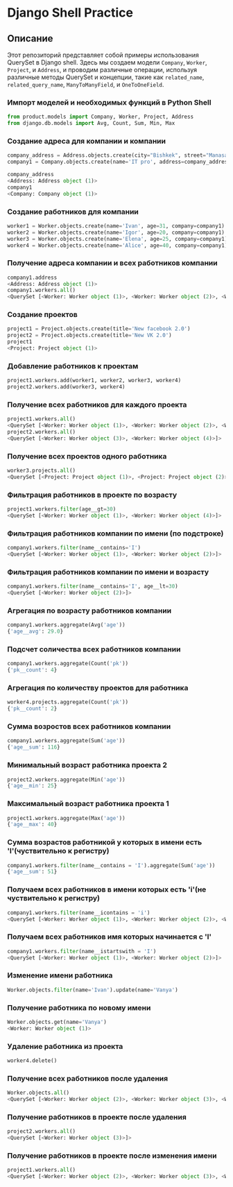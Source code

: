 
# Django Shell Practice

## Описание
Этот репозиторий представляет собой примеры использования QuerySet в Django shell. Здесь мы создаем модели `Company`, `Worker`, `Project`, и `Address`, и проводим различные операции, используя различные методы QuerySet и концепции, такие как `related_name`, `related_query_name`, `ManyToManyField`, и `OneToOneField`.


### Импорт моделей и необходимых функций в Python Shell
```python
from product.models import Company, Worker, Project, Address
from django.db.models import Avg, Count, Sum, Min, Max
```
### Создание адреса для компании и компании
```python
company_address = Address.objects.create(city="Bishkek", street="Manasa 62")
company1 = Company.objects.create(name='IT pro', address=company_address)

company_address
<Address: Address object (1)>
company1
<Company: Company object (1)>
```

### Создание работников для компании
```python
worker1 = Worker.objects.create(name='Ivan', age=31, company=company1)
worker2 = Worker.objects.create(name='Igor', age=20, company=company1)
worker3 = Worker.objects.create(name='Elena', age=25, company=company1)
worker4 = Worker.objects.create(name='Alice', age=40, company=company1)
```

### Получение адреса компании и всех работников компании
```python
company1.address
<Address: Address object (1)>
company1.workers.all()
<QuerySet [<Worker: Worker object (1)>, <Worker: Worker object (2)>, <Worker: Worker object (3)>, <Worker: Worker object (4)>]>
```

### Создание проектов
```python
project1 = Project.objects.create(title='New facebook 2.0')
project2 = Project.objects.create(title='New VK 2.0')
project1
<Project: Project object (1)>
```

### Добавление работников к проектам
```python
project1.workers.add(worker1, worker2, worker3, worker4)
project2.workers.add(worker3, worker4)
```

### Получение всех работников для каждого проекта
```python
project1.workers.all()
<QuerySet [<Worker: Worker object (1)>, <Worker: Worker object (2)>, <Worker: Worker object (3)>, <Worker: Worker object (4)>]>
project2.workers.all()
<QuerySet [<Worker: Worker object (3)>, <Worker: Worker object (4)>]>
```

### Получение всех проектов одного работника
```python
worker3.projects.all()
<QuerySet [<Project: Project object (1)>, <Project: Project object (2)>]>
```
### Фильтрация работников в проекте по возрасту
```python
project1.workers.filter(age__gt=30)
<QuerySet [<Worker: Worker object (1)>, <Worker: Worker object (4)>]>
```
### Фильтрация работников компании по имени (по подстроке)
```python
company1.workers.filter(name__contains='I')
<QuerySet [<Worker: Worker object (1)>, <Worker: Worker object (2)>]>
```
### Фильтрация работников компании по имени и возрасту
```python
company1.workers.filter(name__contains='I', age__lt=30)
<QuerySet [<Worker: Worker object (2)>]>
```
### Агрегация по возрасту работников компании
```python
company1.workers.aggregate(Avg('age'))
{'age__avg': 29.0}
```
### Подсчет соличества всех работников компании
```python
company1.workers.aggregate(Count('pk'))
{'pk__count': 4}
```
### Агрегация по количеству проектов для работника
```python
worker4.projects.aggregate(Count('pk'))
{'pk__count': 2}
```
### Сумма возростов всех работников компании
```python
company1.workers.aggregate(Sum('age'))
{'age__sum': 116}
```
### Минимальный возраст работника проекта 2
```python
project2.workers.aggregate(Min('age'))
{'age__min': 25}
```
### Максимальный возраст работника проекта 1
```python
project1.workers.aggregate(Max('age'))
{'age__max': 40}
```
### Сумма возрастов работникой у которых в имени есть 'I'(чуствительно к регистру)
```python
company1.workers.filter(name__contains = 'I').aggregate(Sum('age'))
{'age__sum': 51}
```
### Получаем всех работников в имени которых есть 'i'(не чуствительно к регистру)
```python
company1.workers.filter(name__icontains = 'i')
<QuerySet [<Worker: Worker object (1)>, <Worker: Worker object (2)>, <Worker: Worker object (4)>]>
```
### Получаем всех работников имя которых начинается с 'I'
```python
company1.workers.filter(name__istartswith = 'I')
<QuerySet [<Worker: Worker object (1)>, <Worker: Worker object (2)>]>
```
### Изменение имени работника
```python
Worker.objects.filter(name='Ivan').update(name='Vanya')
```
### Получение работника по новому имени
```python
Worker.objects.get(name='Vanya')
<Worker: Worker object (1)>
```
### Удаление работника из проекта
```python
worker4.delete()
```
### Получение всех работников после удаления
```python
Worker.objects.all()
<QuerySet [<Worker: Worker object (2)>, <Worker: Worker object (3)>, <Worker: Worker object (1)>]>
```
### Получение работников в проекте после удаления
```python
project2.workers.all()
<QuerySet [<Worker: Worker object (3)>]>
```
### Получение работников в проекте после изменения имени
```python
project1.workers.all()
<QuerySet [<Worker: Worker object (2)>, <Worker: Worker object (3)>, <Worker: Worker object (1)>]>
```
